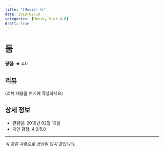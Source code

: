 ```yaml
---
title: "[Movie] 둠"
date: 2019-02-10
categories: [Movie, Star-4.0]
draft: true
---
```


# 둠

**평점:** ★ 4.0

## 리뷰

(리뷰 내용을 여기에 작성하세요)

## 상세 정보

- 관람일: 2019년 02월 10일
- 개인 평점: 4.0/5.0

---

*이 글은 자동으로 생성된 임시 글입니다.*
